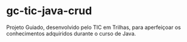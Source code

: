 # gc-tic-java-crud
Projeto Guiado, desenvolvido pelo TIC em Trilhas, para aperfeiçoar os conhecimentos adquiridos durante o curso de Java.
